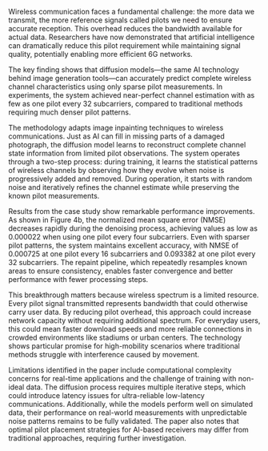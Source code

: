 Wireless communication faces a fundamental challenge: the more data we transmit, the more reference signals called pilots we need to ensure accurate reception. This overhead reduces the bandwidth available for actual data. Researchers have now demonstrated that artificial intelligence can dramatically reduce this pilot requirement while maintaining signal quality, potentially enabling more efficient 6G networks.

The key finding shows that diffusion models—the same AI technology behind image generation tools—can accurately predict complete wireless channel characteristics using only sparse pilot measurements. In experiments, the system achieved near-perfect channel estimation with as few as one pilot every 32 subcarriers, compared to traditional methods requiring much denser pilot patterns.

The methodology adapts image inpainting techniques to wireless communications. Just as AI can fill in missing parts of a damaged photograph, the diffusion model learns to reconstruct complete channel state information from limited pilot observations. The system operates through a two-step process: during training, it learns the statistical patterns of wireless channels by observing how they evolve when noise is progressively added and removed. During operation, it starts with random noise and iteratively refines the channel estimate while preserving the known pilot measurements.

Results from the case study show remarkable performance improvements. As shown in Figure 4b, the normalized mean square error (NMSE) decreases rapidly during the denoising process, achieving values as low as 0.000022 when using one pilot every four subcarriers. Even with sparser pilot patterns, the system maintains excellent accuracy, with NMSE of 0.000725 at one pilot every 16 subcarriers and 0.093382 at one pilot every 32 subcarriers. The repaint pipeline, which repeatedly resamples known areas to ensure consistency, enables faster convergence and better performance with fewer processing steps.

This breakthrough matters because wireless spectrum is a limited resource. Every pilot signal transmitted represents bandwidth that could otherwise carry user data. By reducing pilot overhead, this approach could increase network capacity without requiring additional spectrum. For everyday users, this could mean faster download speeds and more reliable connections in crowded environments like stadiums or urban centers. The technology shows particular promise for high-mobility scenarios where traditional methods struggle with interference caused by movement.

Limitations identified in the paper include computational complexity concerns for real-time applications and the challenge of training with non-ideal data. The diffusion process requires multiple iterative steps, which could introduce latency issues for ultra-reliable low-latency communications. Additionally, while the models perform well on simulated data, their performance on real-world measurements with unpredictable noise patterns remains to be fully validated. The paper also notes that optimal pilot placement strategies for AI-based receivers may differ from traditional approaches, requiring further investigation.